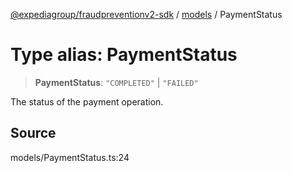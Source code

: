 [@expediagroup/fraudpreventionv2-sdk](../../index.md) / [models](../index.md) / PaymentStatus

# Type alias: PaymentStatus

> **PaymentStatus**: `"COMPLETED"` \| `"FAILED"`

The status of the payment operation.

## Source

models/PaymentStatus.ts:24
